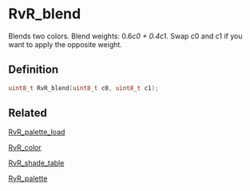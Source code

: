# RvR_blend

Blends two colors. Blend weights: 0.6*c0 + 0.4*c1. Swap c0 and c1 if you want to apply the opposite weight.

## Definition

```c
uint8_t RvR_blend(uint8_t c0, uint8_t c1);
```

## Related

[RvR_palette_load](/rvr/rvr/palette_load)

[RvR_color](/rvr/rvr/color)

[RvR_shade_table](/rvr/rvr/shade_table)

[RvR_palette](/rvr/rvr/palette)

